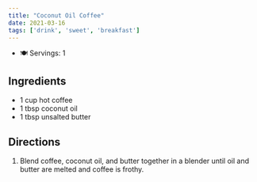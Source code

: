 ```yaml
---
title: "Coconut Oil Coffee"
date: 2021-03-16
tags: ['drink', 'sweet', 'breakfast']
---
```


- 🍽️ Servings: 1

## Ingredients

- 1 cup hot coffee
- 1 tbsp coconut oil
- 1 tbsp unsalted butter

## Directions

1. Blend coffee, coconut oil, and butter together in a blender until oil and butter are melted and coffee is frothy.
